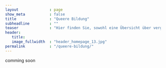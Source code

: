 ```yaml
---
layout              : page
show_meta           : false
title               : "Queere Bildung"
subheadline         : ""
teaser              : "Hier finden Sie, sowohl eine Übersicht über vergangene Veranstaltungen und gehaltene Seminare, als auch die für die zukunft geplanten und mein allgemeines Angebot."
header:
   title:
   image_fullwidth  : "header_homepage_13.jpg"
permalink           : "/queere-bildung/"
---
```

comming soon
